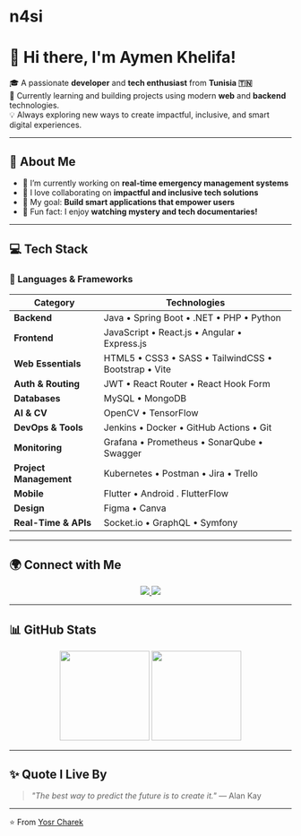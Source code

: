 # n4si
# 👋 Hi there, I'm **Aymen Khelifa**!

🎓 A passionate **developer** and **tech enthusiast** from **Tunisia 🇹🇳**  
🌱 Currently learning and building projects using modern **web** and **backend** technologies.  
💡 Always exploring new ways to create impactful, inclusive, and smart digital experiences.

---

## 🪪 About Me

- 🔭 I’m currently working on **real-time emergency management systems**  
- 🤝 I love collaborating on **impactful and inclusive tech solutions**  
- 🎯 My goal: **Build smart applications that empower users**  
- 🍿 Fun fact: I enjoy **watching mystery and tech documentaries!**

---

## 💻 Tech Stack

### 🧠 Languages & Frameworks
| Category | Technologies |
|-----------|---------------|
| **Backend** | Java • Spring Boot • .NET • PHP • Python |
| **Frontend** | JavaScript • React.js • Angular • Express.js |
| **Web Essentials** | HTML5 • CSS3 • SASS • TailwindCSS • Bootstrap • Vite |
| **Auth & Routing** | JWT • React Router • React Hook Form |
| **Databases** | MySQL • MongoDB |
| **AI & CV** | OpenCV • TensorFlow |
| **DevOps & Tools** | Jenkins • Docker • GitHub Actions • Git |
| **Monitoring** | Grafana • Prometheus • SonarQube • Swagger |
| **Project Management** | Kubernetes • Postman • Jira • Trello |
| **Mobile** | Flutter • Android . FlutterFlow |
| **Design** | Figma • Canva |
| **Real-Time & APIs** | Socket.io • GraphQL • Symfony |

---

## 🌍 Connect with Me

<p align="center">
  <a href="https://www.linkedin.com/in/aymen-khelifa-543567253/" target="_blank">
    <img src="https://img.shields.io/badge/LinkedIn-0A66C2?style=for-the-badge&logo=linkedin&logoColor=white" />
  </a>
  <a href="mailto:aymenkhelifa01@gmail.com">
    <img src="https://img.shields.io/badge/Email-D14836?style=for-the-badge&logo=gmail&logoColor=white" />
  </a>
</p>

---

## 📊 GitHub Stats

<p align="center">
  <img src="https://github-readme-stats.vercel.app/api?username=aymenkhelifa&show_icons=true&theme=radical" height="160"/>
  <img src="https://github-readme-stats.vercel.app/api/top-langs/?username=aymenkhelifa&layout=compact&theme=radical" height="160"/>
</p>

---

## ✨ Quote I Live By

> *"The best way to predict the future is to create it."* — Alan Kay  

---

⭐️ From [Yosr Charek](https://github.com/aymen-khelifa)
